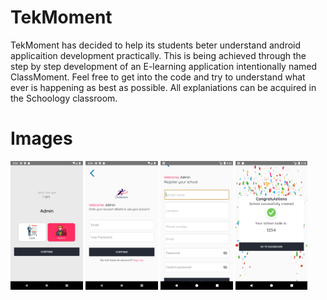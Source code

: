 # TekMoment

TekMoment has decided to help its students beter understand android applicaition development practically. This is being achieved through the step by step development of an E-learning application intentionally named ClassMoment. 
Feel free to get into the code and try to understand what ever is happening as best as possible.
All explaniations can be acquired in the Schoology classroom. 

# Images
<img src="screenshots/one.png" width="23%"> <img src="screenshots/two.png" width="23%">
<img src="screenshots/three.png" width="23%"> <img src="screenshots/four.png" width="23%">

